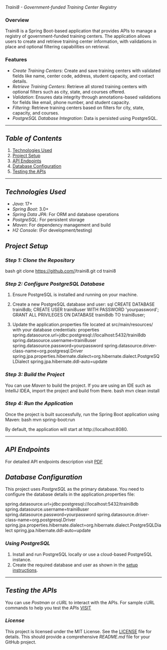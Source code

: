 *Traini8 - Government-funded Training Center Registry*

### Overview

Traini8 is a Spring Boot-based application that provides APIs to manage a registry of government-funded training centers. The application allows users to create and retrieve training center information, with validations in place and optional filtering capabilities on retrieval.

### Features

- *Create Training Centers*: Create and save training centers with validated fields like name, center code, address, student capacity, and contact details.
- *Retrieve Training Centers*: Retrieve all stored training centers with optional filters such as city, state, and courses offered.
- *Validation*: Ensures data integrity through annotations-based validations for fields like email, phone number, and student capacity.
- *Filtering*: Retrieve training centers based on filters for city, state, capacity, and courses.
- *PostgreSQL Database Integration*: Data is persisted using PostgreSQL.

---

## *Table of Contents*

1. [Technologies Used](#technologies-used)
2. [Project Setup](#project-setup)
3. [API Endpoints](#api-endpoints)
4. [Database Configuration](#database-configuration)
5. [Testing the APIs](#testing-the-apis)

---

## *Technologies Used*

- *Java*: 17+
- *Spring Boot*: 3.0+
- *Spring Data JPA*: For ORM and database operations
- *PostgreSQL*: For persistent storage
- *Maven*: For dependency management and build
- *H2 Console*: (For development/testing)
  

## *Project Setup*

### *Step 1: Clone the Repository*
bash
git clone https://github.com/<your-username>/traini8.git
cd traini8

### *Step 2: Configure PostgreSQL Database*

1. Ensure PostgreSQL is installed and running on your machine.
2. Create a new PostgreSQL database and user:
   sql
   CREATE DATABASE traini8db;
   CREATE USER traini8user WITH PASSWORD 'yourpassword';
   GRANT ALL PRIVILEGES ON DATABASE traini8db TO traini8user;
   
3. Update the application.properties file located at src/main/resources/ with your database credentials:
   properties
   spring.datasource.url=jdbc:postgresql://localhost:5432/traini8db
   spring.datasource.username=traini8user
   spring.datasource.password=yourpassword
   spring.datasource.driver-class-name=org.postgresql.Driver
   spring.jpa.properties.hibernate.dialect=org.hibernate.dialect.PostgreSQLDialect
   spring.jpa.hibernate.ddl-auto=update
   

### *Step 3: Build the Project*
You can use *Maven* to build the project. If you are using an IDE such as IntelliJ IDEA, import the project and build from there.
bash
mvn clean install


### *Step 4: Run the Application*
Once the project is built successfully, run the Spring Boot application using Maven:
bash
mvn spring-boot:run

By default, the application will start at http://localhost:8080.

---

## *API Endpoints*
For detailed API endpoints description visit <a href="">PDF</a>

## *Database Configuration*
This project uses *PostgreSQL* as the primary database. You need to configure the database details in the application.properties file:

spring.datasource.url=jdbc:postgresql://localhost:5432/traini8db
spring.datasource.username=traini8user
spring.datasource.password=yourpassword
spring.datasource.driver-class-name=org.postgresql.Driver
spring.jpa.properties.hibernate.dialect=org.hibernate.dialect.PostgreSQLDialect
spring.jpa.hibernate.ddl-auto=update


### *Using PostgreSQL*
1. Install and run PostgreSQL locally or use a cloud-based PostgreSQL instance.
2. Create the required database and user as shown in the [setup instructions](#step-2-configure-postgresql-database).

---

## *Testing the APIs*
You can use *Postman* or *cURL* to interact with the APIs. For sample cURL commands to help you test the APIs <a href="">VISIT</a>


### *License*

This project is licensed under the MIT License. See the [LICENSE](LICENSE) file for details.
This should provide a comprehensive *README.md* file for your GitHub project.
